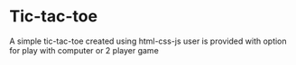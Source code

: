 # Tic-tac-toe
A simple tic-tac-toe created using html-css-js 
user is provided with option for play with computer or 2 player game
